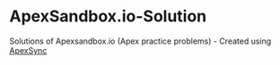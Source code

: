 # ApexSandbox.io-Solution
Solutions of Apexsandbox.io (Apex practice problems) - Created using [ApexSync](https://github.com/Sarsewar/ApexSync)
